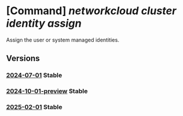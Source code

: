 # [Command] _networkcloud cluster identity assign_

Assign the user or system managed identities.

## Versions

### [2024-07-01](/Resources/mgmt-plane/L3N1YnNjcmlwdGlvbnMve30vcmVzb3VyY2Vncm91cHMve30vcHJvdmlkZXJzL21pY3Jvc29mdC5uZXR3b3JrY2xvdWQvY2x1c3RlcnMve30=/2024-07-01.xml) **Stable**

<!-- mgmt-plane /subscriptions/{}/resourcegroups/{}/providers/microsoft.networkcloud/clusters/{} 2024-07-01 identity -->

### [2024-10-01-preview](/Resources/mgmt-plane/L3N1YnNjcmlwdGlvbnMve30vcmVzb3VyY2Vncm91cHMve30vcHJvdmlkZXJzL21pY3Jvc29mdC5uZXR3b3JrY2xvdWQvY2x1c3RlcnMve30=/2024-10-01-preview.xml) **Stable**

<!-- mgmt-plane /subscriptions/{}/resourcegroups/{}/providers/microsoft.networkcloud/clusters/{} 2024-10-01-preview identity -->

### [2025-02-01](/Resources/mgmt-plane/L3N1YnNjcmlwdGlvbnMve30vcmVzb3VyY2Vncm91cHMve30vcHJvdmlkZXJzL21pY3Jvc29mdC5uZXR3b3JrY2xvdWQvY2x1c3RlcnMve30=/2025-02-01.xml) **Stable**

<!-- mgmt-plane /subscriptions/{}/resourcegroups/{}/providers/microsoft.networkcloud/clusters/{} 2025-02-01 identity -->
